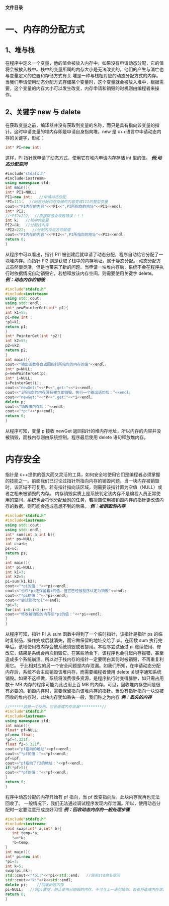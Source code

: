 **文件目录**

# 一、内存的分配方式

## 1、堆与栈

在程序中定义一个变量，他的值会被放入内存中，如果没有申请动态分配，它的值将会被放入栈中。栈中的变量所属的内存大小是无法改变的，他们的产生与消亡也与变量定义的位置和存储方式有关.堆是一种与栈相对应的动态分配方式的内存。当我们申请使用动态分配方式存储某个变量时，这个变量就会被放入堆中，根据需要，这个变量的内存大小可以发生改变，内存申请和销毁的时机则由编程者来操作。

## 2、关键字 new 与 dalete

在获取变量之前，编译器并没有获取到变量的名称，而只是具有指向该变量的指针。这时申请变量的堆内存即是申请自身指向堆。new 是 c++语言中申请动态内存的关键字，形如：

```csharp
int* PI=new int;
```

这样，PI 指针就申请了动态方式，使用它在堆内申请内存存储 int 型的值。
**_例;动态分配空间_**

```csharp
#include"stdafx.h"
#include<iostream>
using namespace std;
int main(){
int* PI1=NULL;
PI1=new int;   //申请动态分配
*PI=111；  //动态分配内存存储的内容变成111的整型变量
cout<<"PI内存的内容"<<*PI<<",PI所指向的地址"<<PI1<<endl;
int* PI2;
//*PI2=222;  //直接赋值会导致错误！！！
int k;   //栈中的变量
PI2=&k;  //分配栈内存
*PI2=222;   //分配内存后方可赋值
cout<<"PI内存的内容"<<*PI2<<",PI所指向的地址"<<PI2<<endl;
return 0;
}
```

从程序中可以看出，指针 PI1 被创建后就申请了动态分配，程序自动给它分配了一块堆内存。而指针 PI2 则是获取了栈中的内存地址，属于静态分配。
动态分配方式虽然很灵活，但是也带来了新的问题。当申请一块堆内存后，系统不会在程序执行时依据情况自动销毁它，若想释放该内存空间，则需要使用关键字 delete。
**_例：动态内存的销毁_**

```cpp
#include"stdafx.h"
#include<iostrteam>
using std::cout;
using std::endl;
int* newPointerGet(int* p1){
int k1=55;
p1=new int ;
*p1=k1;
return p1;
}
int* PointerGet(int *p2){
int k2=55;
p2=&k2;
return p2;
}
int main(){
cout<<"输出函数各自返回指针所指向的内存的值"<<endl;
int* p=NHLL;
p=newPointerGet(p);
int* i=NULL;
i=PointerGet(i);
cout<<"newGet:"<<*P<<",get:"<<*i<<endl;
cout<<"i所指向的内存没有被立即销毁，执行一个输出语句后：”<<endl;
cout<<"newGet:"<<*P<<",get:"<<*i<<endl;
delete p;
cout<<"销毁堆内存后："<<endl;
cout<<"*p:"<<*p<<endl;
return 0;
}

```

从程序可知，变量 p 接收 newGet 返回指针的堆内存地址，所以内存的内容并没被销毁，而栈内存则由系统控制。程序最后使用 delete 语句释放堆内存。

# 内存安全

指针是 c++提供的强大而又灵活的工具，如何安全地使用它们是编程者必须掌握的技能之一。前面我们已讨论过指针所指向内存的销毁问题，当一块内存被销毁时，该区域不可复用。若有指针指向该区域，则需要该指针置为空值（NULL）或者之相未被销毁的内存。
内存销毁实质上是系统判定该内存不是编程人员正常使用的空间，系统也会将他分配给别的任务，若擅自使用被销毁内存的指针更改该内存的数据，则可能会造成意想不到的后果。
**_例：被销毁的内存_**

```cpp
#include"stdafx.h"
#include<iostream>
using std::cout;
using std::endl;
int* sum(int a,int b){
int* ps=NULL;
int c=a+b;
ps=&c;
return ps;
}
int main(){
int* pi=NULL;
int k1=3;
int k2=5;
pi=sum(k1,k2);
cout<<"*pi的值："<<*pi<<endl;
cout<<"也许*pi还保留着i的值，但它已经被程序认定为销毁"<<endl;
cout<<"*pi的值："<<*pi<<endl;
cout<<"尝试修改*pi"<<endl;
*pi=3;
for(int i=0;i<3;i++){
cout<<"修改被销毁的内存后*pi的值："<<*pi<<endl;
}
}
```

从程序可知，指针 PI 从 sum 函数中得到了一个临时指针，该指针是指针 ps 的临时复制品，操作完成后就消失，而它做保留的地址交给了 pi。在函数 sum 执行完毕后，该域使用栈内存会被系统销毁或者挪用。本程序尝试通过 pi 继续使用、修改它，结果是系统会再次销毁它。在某些场合下，该程序也会引起内存报错，甚至造成多个系统崩溃。所以对于栈内存的指针一定要明白其何时被销毁，不再重复利用它。
于此相对应的另一个安全问题是内存泄漏。如我们所知，在申请动态分配内存后，系统不会主动销毁该堆内存，而需要编程者使用 delete 关键字通知系统销毁。如果不这样做，系统将浪费很多资源，是程序执行时变得臃肿，如只需占用数十 MB 内存的程序可能为此占用上百 MB 的内存。可见，回收堆内存空间是很有必要的。销毁内存时，需要保留指向该堆内存的指针。当没有指针指向一块没被回收的堆内存时，此块内存犹如丢失一般，我们称之为内存
**_例：丢失的内存_**

```cpp
//******这是一个反例，它会造成内存泄漏**********//
#include"stdafx.h"
#include<iostream>
using namespace std;
int main(){
float* pf=NULL;
pf=new float;
*pf=4.321f;
float f2=5.321f;
cout<<"pf指向的地址"<<pf<<endl;
cout<<"*pf的值："<<*pf<<endl;
pf=&pf;
cout>>"pf指向了f2的地址："<<pf<<endl;
if(*pf>5){
cout<<"*pf的值："<<*pf<<endl;
}
return 0;
}
```

程序中动态分配的内存开始有 pf 指向，当 pf 改变指向后，此块内存就再也无法回收了。
一般情况下，我们无法通过调试程序发现内存泄漏。所以，使用动态分配时一定要注意形成良好习惯
**_例：回收动态内存的一般处理步骤_**

```cpp
#include"stdafx.h"
#include<iostream>
void swap(int* a,int* b){
   int temp=*a;
   *a=*b;
   *b=temp;
}
int main(){
int* pi=new int;
*pi=3;
int k=5;
swap(pi,&k);
std::cout<<"*pi:"<<*pi<<std::end;   //使用std命名空间
std::cout<<"k:"<<k<<std::endl;
delete pi;    //回收动态内存
pi=NULL;   //将pi置空，防止使用已销毁的内存。不可与上一语句颠倒，否者将造成内存泄漏
return 0;
}
```
